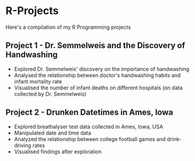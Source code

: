 # R-Projects

Here's a compilation of my R Programming projects

## Project 1 - Dr. Semmelweis and the Discovery of Handwashing
* Explored Dr. Semmelweis' discovery on the importance of handwashing
* Analysed the relationship between doctor's handwashing habits and infant mortality rate
* Visualised the number of infant deaths on different hospitals (on data collected by Dr. Semmelweis)

## Project 2 - Drunken Datetimes in Ames, Iowa
* Explored breathalyser test data collected in Ames, Iowa, USA
* Manipulated date and time data
* Analyzed the relationship between college football games and drink-driving rates
* Visualised findings after exploration

